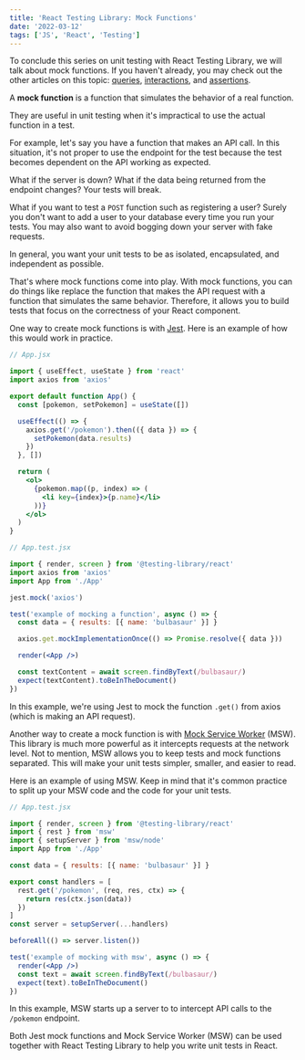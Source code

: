 ```yaml
---
title: 'React Testing Library: Mock Functions'
date: '2022-03-12'
tags: ['JS', 'React', 'Testing']
---
```


To conclude this series on unit testing with React Testing Library, we will talk about mock functions. If you haven't already, you may check out the other articles on this topic: [queries](https://neilgebhard.com/blog/react-testing-library-queries), [interactions](https://neilgebhard.com/blog/react-testing-library-interactions), and [assertions](https://neilgebhard.com/blog/react-testing-library-assertions).

A **mock function** is a function that simulates the behavior of a real function.

They are useful in unit testing when it's impractical to use the actual function in a test.

For example, let's say you have a function that makes an API call. In this situation, it's not proper to use the endpoint for the test because the test becomes dependent on the API working as expected.

What if the server is down? What if the data being returned from the endpoint changes? Your tests will break.

What if you want to test a `POST` function such as registering a user? Surely you don't want to add a user to your database every time you run your tests. You may also want to avoid bogging down your server with fake requests.

In general, you want your unit tests to be as isolated, encapsulated, and independent as possible.

That's where mock functions come into play. With mock functions, you can do things like replace the function that makes the API request with a function that simulates the same behavior. Therefore, it allows you to build tests that focus on the correctness of your React component.

One way to create mock functions is with [Jest](https://jestjs.io/docs/mock-functions). Here is an example of how this would work in practice.

```jsx
// App.jsx

import { useEffect, useState } from 'react'
import axios from 'axios'

export default function App() {
  const [pokemon, setPokemon] = useState([])

  useEffect(() => {
    axios.get('/pokemon').then(({ data }) => {
      setPokemon(data.results)
    })
  }, [])

  return (
    <ol>
      {pokemon.map((p, index) => (
        <li key={index}>{p.name}</li>
      ))}
    </ol>
  )
}
```

```jsx
// App.test.jsx

import { render, screen } from '@testing-library/react'
import axios from 'axios'
import App from './App'

jest.mock('axios')

test('example of mocking a function', async () => {
  const data = { results: [{ name: 'bulbasaur' }] }

  axios.get.mockImplementationOnce(() => Promise.resolve({ data }))

  render(<App />)

  const textContent = await screen.findByText(/bulbasaur/)
  expect(textContent).toBeInTheDocument()
})
```

In this example, we're using Jest to mock the function `.get()` from axios (which is making an API request).

Another way to create a mock function is with [Mock Service Worker](https://mswjs.io/) (MSW). This library is much more powerful as it intercepts requests at the network level. Not to mention, MSW allows you to keep tests and mock functions separated. This will make your unit tests simpler, smaller, and easier to read.

Here is an example of using MSW. Keep in mind that it's common practice to split up your MSW code and the code for your unit tests.

```jsx
// App.test.jsx

import { render, screen } from '@testing-library/react'
import { rest } from 'msw'
import { setupServer } from 'msw/node'
import App from './App'

const data = { results: [{ name: 'bulbasaur' }] }

export const handlers = [
  rest.get('/pokemon', (req, res, ctx) => {
    return res(ctx.json(data))
  })
]
const server = setupServer(...handlers)

beforeAll(() => server.listen())

test('example of mocking with msw', async () => {
  render(<App />)
  const text = await screen.findByText(/bulbasaur/)
  expect(text).toBeInTheDocument()
})
```

In this example, MSW starts up a server to to intercept API calls to the `/pokemon` endpoint.

Both Jest mock functions and Mock Service Worker (MSW) can be used together with React Testing Library to help you write unit tests in React.
